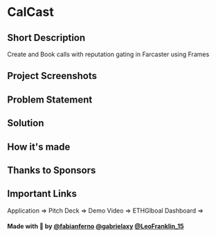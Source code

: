 # CalCast

## Short Description

Create and Book calls with reputation gating in Farcaster using Frames

## Project Screenshots

## Problem Statement

## Solution

## How it's made

## Thanks to Sponsors

## Important Links

Application =>
Pitch Deck =>
Demo Video =>
ETHGlboal Dashboard =>

<h4>Made with 💜 by <a href="https://x.com/fabianferno" target="_blank">@fabianferno</a> <a href="https://x.com/gabrielaxy" target="_blank">@gabrielaxy</a> <a href="https://x.com/LeoFranklin_15" target="_blank">@LeoFranklin_15</a>
<h4>
